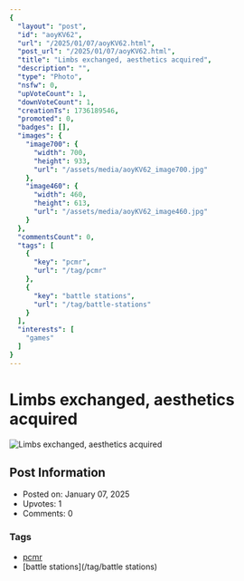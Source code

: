 ```yaml
---
{
  "layout": "post",
  "id": "aoyKV62",
  "url": "/2025/01/07/aoyKV62.html",
  "post_url": "/2025/01/07/aoyKV62.html",
  "title": "Limbs exchanged, aesthetics acquired",
  "description": "",
  "type": "Photo",
  "nsfw": 0,
  "upVoteCount": 1,
  "downVoteCount": 1,
  "creationTs": 1736189546,
  "promoted": 0,
  "badges": [],
  "images": {
    "image700": {
      "width": 700,
      "height": 933,
      "url": "/assets/media/aoyKV62_image700.jpg"
    },
    "image460": {
      "width": 460,
      "height": 613,
      "url": "/assets/media/aoyKV62_image460.jpg"
    }
  },
  "commentsCount": 0,
  "tags": [
    {
      "key": "pcmr",
      "url": "/tag/pcmr"
    },
    {
      "key": "battle stations",
      "url": "/tag/battle-stations"
    }
  ],
  "interests": [
    "games"
  ]
}
---
```


# Limbs exchanged, aesthetics acquired

![Limbs exchanged, aesthetics acquired](/assets/media/aoyKV62_image700.jpg)

## Post Information

- Posted on: January 07, 2025
- Upvotes: 1
- Comments: 0

### Tags

- [pcmr](/tag/pcmr)
- [battle stations](/tag/battle stations)
